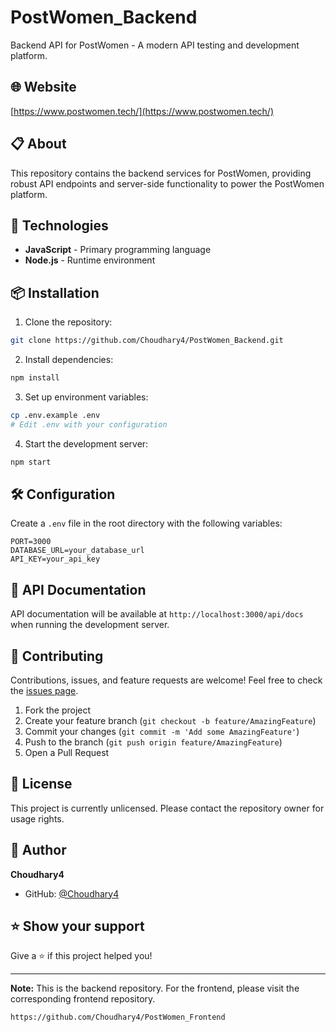# PostWomen_Backend

Backend API for PostWomen - A modern API testing and development platform.

## 🌐 Website
[https://www.postwomen.tech/](https://www.postwomen.tech/)

## 📋 About

This repository contains the backend services for PostWomen, providing robust API endpoints and server-side functionality to power the PostWomen platform.

## 🚀 Technologies

- **JavaScript** - Primary programming language
- **Node.js** - Runtime environment

## 📦 Installation

1. Clone the repository:
```bash
git clone https://github.com/Choudhary4/PostWomen_Backend.git
```

2. Install dependencies:
```bash
npm install
```

3. Set up environment variables:
```bash
cp .env.example .env
# Edit .env with your configuration
```

4. Start the development server:
```bash
npm start
```

## 🛠️ Configuration

Create a `.env` file in the root directory with the following variables:

```
PORT=3000
DATABASE_URL=your_database_url
API_KEY=your_api_key
```

## 📝 API Documentation

API documentation will be available at `http://localhost:3000/api/docs` when running the development server.

## 🤝 Contributing

Contributions, issues, and feature requests are welcome! Feel free to check the [issues page](https://github.com/Choudhary4/PostWomen_Backend/issues).

1. Fork the project
2. Create your feature branch (`git checkout -b feature/AmazingFeature`)
3. Commit your changes (`git commit -m 'Add some AmazingFeature'`)
4. Push to the branch (`git push origin feature/AmazingFeature`)
5. Open a Pull Request

## 📄 License

This project is currently unlicensed. Please contact the repository owner for usage rights.

## 👤 Author

**Choudhary4**
- GitHub: [@Choudhary4](https://github.com/Choudhary4)

## ⭐ Show your support

Give a ⭐️ if this project helped you!

---

**Note:** This is the backend repository. For the frontend, please visit the corresponding frontend repository.
```
https://github.com/Choudhary4/PostWomen_Frontend
